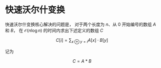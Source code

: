 # 快速沃尔什变换

快速沃尔什变换核心解决的问题是，
对于两个长度为 $n$、从 $0$
开始编号的数组 $A$ 和 $B$，
在 $\mathcal{O}(n\log{n})$
的时间内求出下述定义的数组 $C$

$$C[i] = \sum_{x \oplus y = i}{A[x] \cdot B[y]}$$

记为

$$C = A * B$$
